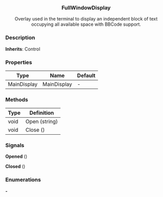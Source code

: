 <div align="center">
	<h3>FullWindowDisplay</h1>
	<p>Overlay used in the terminal to display an independent block of text occupying all available space with BBCode support.</p>
</div>

### Description

**Inherits**: Control

### Properties

| Type        | Name        | Default |
| ----------- | ----------- | ------- |
| MainDisplay | MainDisplay | -       |

### Methods

| Type | Definition    |
| ---- | ------------- |
| void | Open (string) |
| void | Close ()      |

### Signals

**Opened** ()

**Closed** ()

### Enumerations

**-**
